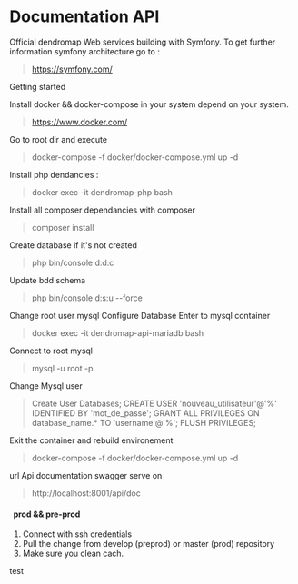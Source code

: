 # Documentation API

Official dendromap Web services building with Symfony. To get further information symfony architecture go to :
> https://symfony.com/

Getting started

Install docker && docker-compose in your system depend on your system.
> https://www.docker.com/

Go to root dir and execute
> docker-compose -f docker/docker-compose.yml up -d

Install php dendancies :

> docker exec -it dendromap-php bash

Install all composer dependancies with composer

> composer install

Create database if it's not created
> php bin/console d:d:c

Update bdd schema
> php bin/console d:s:u --force

Change root user mysql Configure Database Enter to mysql container
> docker exec -it dendromap-api-mariadb bash

Connect to root mysql
> mysql -u root -p

Change Mysql user
> Create User Databases;
> CREATE USER 'nouveau_utilisateur'@'%' IDENTIFIED BY 'mot_de_passe';
> GRANT ALL PRIVILEGES ON database_name.* TO 'username'@'%';
> FLUSH PRIVILEGES;

Exit the container and rebuild environement
> docker-compose -f docker/docker-compose.yml up -d

url Api documentation swagger serve on
> http://localhost:8001/api/doc

####   prod && pre-prod

1. Connect with ssh credentials
2. Pull the change from develop (preprod) or master (prod) repository
3. Make sure you clean cach.







test 
